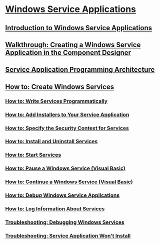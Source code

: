 # [Windows Service Applications](index.md)
## [Introduction to Windows Service Applications](introduction-to-windows-service-applications.md)
## [Walkthrough: Creating a Windows Service Application in the Component Designer](walkthrough-creating-a-windows-service-application-in-the-component-designer.md)
## [Service Application Programming Architecture](service-application-programming-architecture.md)
## [How to: Create Windows Services](how-to-create-windows-services.md)
### [How to: Write Services Programmatically](how-to-write-services-programmatically.md)
### [How to: Add Installers to Your Service Application](how-to-add-installers-to-your-service-application.md)
### [How to: Specify the Security Context for Services](how-to-specify-the-security-context-for-services.md)
### [How to: Install and Uninstall Services](how-to-install-and-uninstall-services.md)
### [How to: Start Services](how-to-start-services.md)
### [How to: Pause a Windows Service (Visual Basic)](how-to-pause-a-windows-service-visual-basic.md)
### [How to: Continue a Windows Service (Visual Basic)](how-to-continue-a-windows-service-visual-basic.md)
### [How to: Debug Windows Service Applications](how-to-debug-windows-service-applications.md)
### [How to: Log Information About Services](how-to-log-information-about-services.md)
### [Troubleshooting: Debugging Windows Services](troubleshooting-debugging-windows-services.md)
### [Troubleshooting: Service Application Won't Install](troubleshooting-service-application-wont-install.md)
